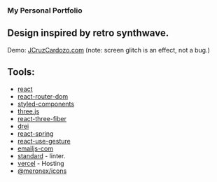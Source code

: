 ### My Personal Portfolio

## Design inspired by retro synthwave.

Demo: [JCruzCardozo.com](jcruzcardozo.com/) (note: screen glitch is an effect, not a bug.)

## Tools: 

* [react](https://es.reactjs.org/)
* [react-router-dom](https://www.npmjs.com/package/react-router-dom)
* [styled-components](https://www.npmjs.com/package/styled-components)
* [three.js](https://www.npmjs.com/package/three)
* [react-three-fiber](https://www.npmjs.com/package/react-three-fiber)
* [drei](https://www.npmjs.com/package/drei)
* [react-spring](https://www.npmjs.com/package/react-spring)
* [react-use-gesture](https://www.npmjs.com/package/react-use-gesture)
* [emailjs-com](https://www.npmjs.com/package/emailjs-com)
* [standard](https://standardjs.com/) - linter.
* [vercel](https://vercel.com/) - Hosting
* [@meronex/icons](https://icons.meronex.com/)
